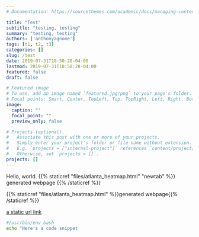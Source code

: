 ```yaml
---
# Documentation: https://sourcethemes.com/academic/docs/managing-content/

title: "Test"
subtitle: "testing, testing"
summary: "testing, testing"
authors: ['anthonyagnone']
tags: [t1, t2, t3]
categories: []
slug: /test
date: 2019-07-31T18:50:28-04:00
lastmod: 2019-07-31T18:50:28-04:00
featured: false
draft: false

# Featured image
# To use, add an image named `featured.jpg/png` to your page's folder.
# Focal points: Smart, Center, TopLeft, Top, TopRight, Left, Right, BottomLeft, Bottom, BottomRight.
image:
  caption: ""
  focal_point: ""
  preview_only: false

# Projects (optional).
#   Associate this post with one or more of your projects.
#   Simply enter your project's folder or file name without extension.
#   E.g. `projects = ["internal-project"]` references `content/project/deep-learning/index.md`.
#   Otherwise, set `projects = []`.
projects: []
---
```


Hello, world.
{{% staticref "files/atlanta_heatmap.html" "newtab" %}}
generated webpage
{{% /staticref %}}

{{% staticref "files/atlanta_heatmap.html" %}}generated webpage{{% /staticref %}}

[a static url link](https://google.com)

```bash
#/usr/bin/env bash
echo "Here's a code snippet
```
